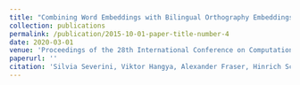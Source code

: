 ```yaml
---
title: "Combining Word Embeddings with Bilingual Orthography Embeddings for Bilingual Dictionary Induction. (to appear)"
collection: publications
permalink: /publication/2015-10-01-paper-title-number-4
date: 2020-03-01
venue: 'Proceedings of the 28th International Conference on Computational Linguistics '
paperurl: ''
citation: 'Silvia Severini, Viktor Hangya, Alexander Fraser, Hinrich Schütze. (2020).'
---
```

